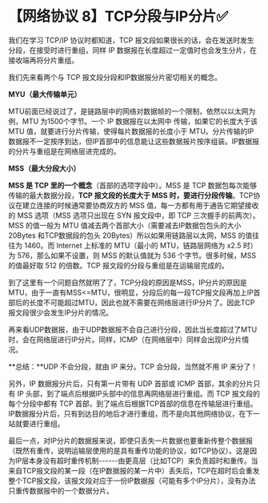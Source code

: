 # 【网络协议 8】TCP分段与IP分片✅

我们在学习 TCP/IP 协议时都知道，TCP 报文段如果很长的话，会在发送时发生分段，在接受时进行重组，同样 IP 数据报在长度超过一定值时也会发生分片，在接收端再将分片重组。

我们先来看两个与 TCP 报文段分段和IP数据报分片密切相关的概念。

**MYU（最大传输单元）**

MTU前面已经说过了，是链路层中的网络对数据帧的一个限制，依然以以太网为例，MTU 为1500个字节。一个 IP 数据报在以太网中 传输，如果它的长度大于该 MTU 值，就要进行分片传输，使得每片数据报的长度小于 MTU。分片传输的IP数据报不一定按序到达，但IP首部中的信息能让这些数据报片按序组装。IP数据报的分片与重组是在网络层进完成的。

**MSS（最大分段大小）**

**MSS 是 TCP 里的一个概念**（首部的选项字段中）。MSS 是 TCP 数据包每次能够传输的最大数据分段，**TCP 报文段的长度大于 MSS 时，要进行分段传输**。TCP协议在建立连接的时候通常要协商双方的 MSS 值，每一方都有用于通告它期望接收的 MSS 选项（MSS 选项只出现在 SYN 报文段中，即 TCP 三次握手的前两次）。MSS 的值一般为 MTU 值减去两个首部大小（需要减去IP数据包包头的大小 20Bytes 和TCP数据段的包头 20Bytes）所以如果用链路层以太网，MSS 的值往往为 1460。而 Internet 上标准的 MTU（最小的 MTU，链路层网络为 x2.5 时）为 576，那么如果不设置，则 MSS 的默认值就为 536 个字节。很多时候，MSS 的值最好取 512 的倍数。TCP 报文段的分段与重组是在运输层完成的。

到了这里有一个问题自然就明了了，TCP分段的原因是MSS，IP分片的原因是MTU，由于一直有MSS<=MTU，很明显，分段后的每一段TCP报文段再加上IP首部后的长度不可能超过MTU，因此也就不需要在网络层进行IP分片了。因此TCP报文段很少会发生IP分片的情况。

再来看UDP数据报，由于UDP数据报不会自己进行分段，因此当长度超过了MTU时，会在网络层进行IP分片。同样，ICMP（在网络层中）同样会出现IP分片情况。

**总结：**UDP 不会分段，就由 IP 来分。TCP 会分段，当然就不用 IP 来分了！

另外，IP 数据报分片后，只有第一片带有 UDP 首部或 ICMP 首部，其余的分片只有 IP 头部，到了端点后根据IP头部中的信息再网络层进行重组。而 TCP 报文段的每个分段中都有 TCP 首部，到了端点后根据TCP首部的信息在传输层进行重组。IP数据报分片后，只有到达目的地后才进行重组，而不是向其他网络协议，在下一站就要进行重组。

最后一点，对IP分片的数据报来说，即使只丢失一片数据也要重新传整个数据报（既然有重传，说明运输层使用的是具有重传功能的协议，如TCP协议）。这是因为IP层本身没有超时重传机制------由更高层（比如TCP）来负责超时和重传。当来自TCP报文段的某一段（在IP数据报的某一片中）丢失后，TCP在超时后会重发整个TCP报文段，该报文段对应于一份IP数据报（可能有多个IP分片），没有办法只重传数据报中的一个数据分片。